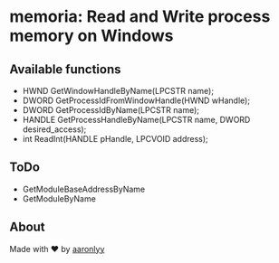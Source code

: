 # memoria: Read and Write process memory on Windows

## Available functions

- HWND GetWindowHandleByName(LPCSTR name);
- DWORD GetProcessIdFromWindowHandle(HWND wHandle);
- DWORD GetProcessIdByName(LPCSTR name);
- HANDLE GetProcessHandleByName(LPCSTR name, DWORD desired_access);
- int ReadInt(HANDLE pHandle, LPCVOID address);

## ToDo

- GetModuleBaseAddressByName
- GetModuleByName

## About

Made with ♥ by [aaronlyy](https://github.com/aaronlyy)